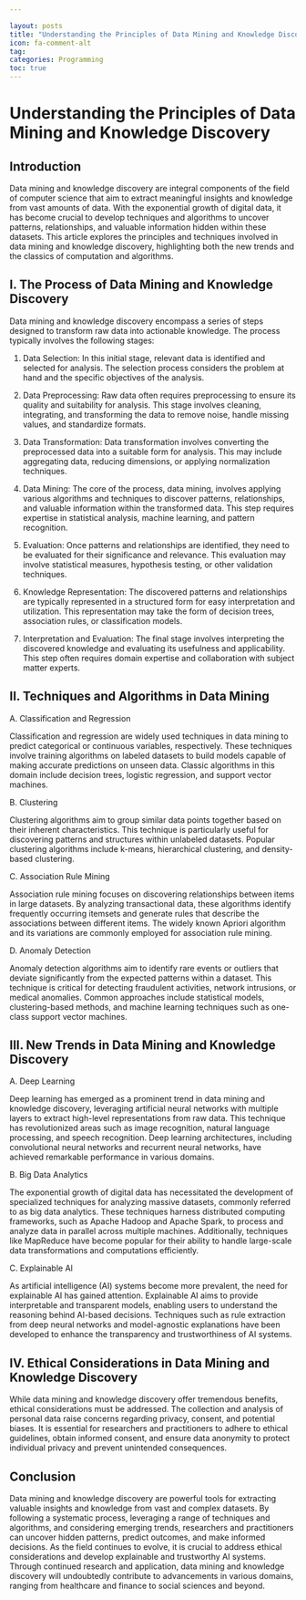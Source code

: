 ```yaml
---

layout: posts
title: "Understanding the Principles of Data Mining and Knowledge Discovery"
icon: fa-comment-alt
tag:      
categories: Programming
toc: true
---
```




# Understanding the Principles of Data Mining and Knowledge Discovery

## Introduction

Data mining and knowledge discovery are integral components of the field of computer science that aim to extract meaningful insights and knowledge from vast amounts of data. With the exponential growth of digital data, it has become crucial to develop techniques and algorithms to uncover patterns, relationships, and valuable information hidden within these datasets. This article explores the principles and techniques involved in data mining and knowledge discovery, highlighting both the new trends and the classics of computation and algorithms.

## I. The Process of Data Mining and Knowledge Discovery

Data mining and knowledge discovery encompass a series of steps designed to transform raw data into actionable knowledge. The process typically involves the following stages:

1. Data Selection: In this initial stage, relevant data is identified and selected for analysis. The selection process considers the problem at hand and the specific objectives of the analysis.

2. Data Preprocessing: Raw data often requires preprocessing to ensure its quality and suitability for analysis. This stage involves cleaning, integrating, and transforming the data to remove noise, handle missing values, and standardize formats.

3. Data Transformation: Data transformation involves converting the preprocessed data into a suitable form for analysis. This may include aggregating data, reducing dimensions, or applying normalization techniques.

4. Data Mining: The core of the process, data mining, involves applying various algorithms and techniques to discover patterns, relationships, and valuable information within the transformed data. This step requires expertise in statistical analysis, machine learning, and pattern recognition.

5. Evaluation: Once patterns and relationships are identified, they need to be evaluated for their significance and relevance. This evaluation may involve statistical measures, hypothesis testing, or other validation techniques.

6. Knowledge Representation: The discovered patterns and relationships are typically represented in a structured form for easy interpretation and utilization. This representation may take the form of decision trees, association rules, or classification models.

7. Interpretation and Evaluation: The final stage involves interpreting the discovered knowledge and evaluating its usefulness and applicability. This step often requires domain expertise and collaboration with subject matter experts.

## II. Techniques and Algorithms in Data Mining

A. Classification and Regression

Classification and regression are widely used techniques in data mining to predict categorical or continuous variables, respectively. These techniques involve training algorithms on labeled datasets to build models capable of making accurate predictions on unseen data. Classic algorithms in this domain include decision trees, logistic regression, and support vector machines.

B. Clustering

Clustering algorithms aim to group similar data points together based on their inherent characteristics. This technique is particularly useful for discovering patterns and structures within unlabeled datasets. Popular clustering algorithms include k-means, hierarchical clustering, and density-based clustering.

C. Association Rule Mining

Association rule mining focuses on discovering relationships between items in large datasets. By analyzing transactional data, these algorithms identify frequently occurring itemsets and generate rules that describe the associations between different items. The widely known Apriori algorithm and its variations are commonly employed for association rule mining.

D. Anomaly Detection

Anomaly detection algorithms aim to identify rare events or outliers that deviate significantly from the expected patterns within a dataset. This technique is critical for detecting fraudulent activities, network intrusions, or medical anomalies. Common approaches include statistical models, clustering-based methods, and machine learning techniques such as one-class support vector machines.

## III. New Trends in Data Mining and Knowledge Discovery

A. Deep Learning

Deep learning has emerged as a prominent trend in data mining and knowledge discovery, leveraging artificial neural networks with multiple layers to extract high-level representations from raw data. This technique has revolutionized areas such as image recognition, natural language processing, and speech recognition. Deep learning architectures, including convolutional neural networks and recurrent neural networks, have achieved remarkable performance in various domains.

B. Big Data Analytics

The exponential growth of digital data has necessitated the development of specialized techniques for analyzing massive datasets, commonly referred to as big data analytics. These techniques harness distributed computing frameworks, such as Apache Hadoop and Apache Spark, to process and analyze data in parallel across multiple machines. Additionally, techniques like MapReduce have become popular for their ability to handle large-scale data transformations and computations efficiently.

C. Explainable AI

As artificial intelligence (AI) systems become more prevalent, the need for explainable AI has gained attention. Explainable AI aims to provide interpretable and transparent models, enabling users to understand the reasoning behind AI-based decisions. Techniques such as rule extraction from deep neural networks and model-agnostic explanations have been developed to enhance the transparency and trustworthiness of AI systems.

## IV. Ethical Considerations in Data Mining and Knowledge Discovery

While data mining and knowledge discovery offer tremendous benefits, ethical considerations must be addressed. The collection and analysis of personal data raise concerns regarding privacy, consent, and potential biases. It is essential for researchers and practitioners to adhere to ethical guidelines, obtain informed consent, and ensure data anonymity to protect individual privacy and prevent unintended consequences.

## Conclusion

Data mining and knowledge discovery are powerful tools for extracting valuable insights and knowledge from vast and complex datasets. By following a systematic process, leveraging a range of techniques and algorithms, and considering emerging trends, researchers and practitioners can uncover hidden patterns, predict outcomes, and make informed decisions. As the field continues to evolve, it is crucial to address ethical considerations and develop explainable and trustworthy AI systems. Through continued research and application, data mining and knowledge discovery will undoubtedly contribute to advancements in various domains, ranging from healthcare and finance to social sciences and beyond.